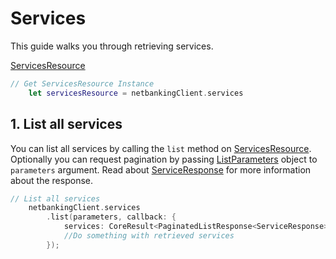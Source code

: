 # Services

This guide walks you through retrieving services.

[ServicesResource](../CSNetbankingSDK/ServicesResource.swift)

```swift
// Get ServicesResource Instance
    let servicesResource = netbankingClient.services
```

## 1\. List all services

You can list all services by calling the `list` method on [ServicesResource](../CSNetbankingSDK/ServicesResource.swift). Optionally you can request pagination by passing [ListParameters](../CSNetbankingSDK/Parameters.swift) object to `parameters` argument. Read about [ServiceResponse](../CSNetbankingSDK/ServiceResponse.swift) for more information about the response.

```swift
// List all services
    netbankingClient.services
        .list(parameters, callback: {
            services: CoreResult<PaginatedListResponse<ServiceResponse>> in
            //Do something with retrieved services
        });
```
